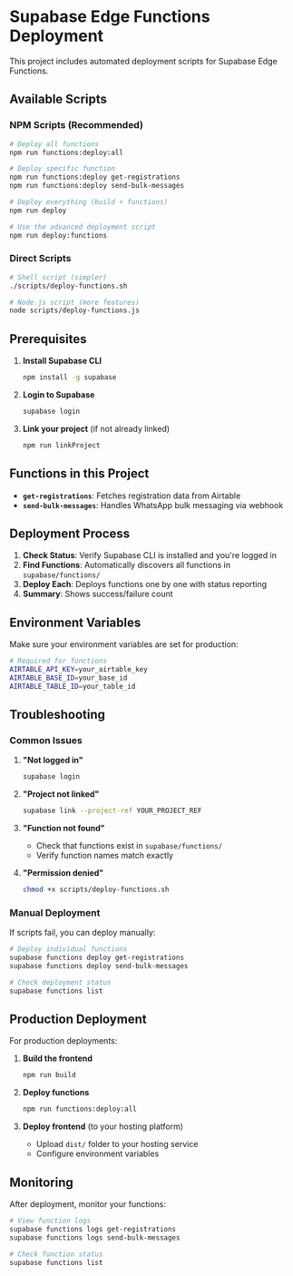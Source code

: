 # Supabase Edge Functions Deployment

This project includes automated deployment scripts for Supabase Edge Functions.

## Available Scripts

### NPM Scripts (Recommended)

```bash
# Deploy all functions
npm run functions:deploy:all

# Deploy specific function
npm run functions:deploy get-registrations
npm run functions:deploy send-bulk-messages

# Deploy everything (build + functions)
npm run deploy

# Use the advanced deployment script
npm run deploy:functions
```

### Direct Scripts

```bash
# Shell script (simpler)
./scripts/deploy-functions.sh

# Node.js script (more features)
node scripts/deploy-functions.js
```

## Prerequisites

1. **Install Supabase CLI**

   ```bash
   npm install -g supabase
   ```

2. **Login to Supabase**

   ```bash
   supabase login
   ```

3. **Link your project** (if not already linked)
   ```bash
   npm run linkProject
   ```

## Functions in this Project

- **`get-registrations`**: Fetches registration data from Airtable
- **`send-bulk-messages`**: Handles WhatsApp bulk messaging via webhook

## Deployment Process

1. **Check Status**: Verify Supabase CLI is installed and you're logged in
2. **Find Functions**: Automatically discovers all functions in `supabase/functions/`
3. **Deploy Each**: Deploys functions one by one with status reporting
4. **Summary**: Shows success/failure count

## Environment Variables

Make sure your environment variables are set for production:

```bash
# Required for functions
AIRTABLE_API_KEY=your_airtable_key
AIRTABLE_BASE_ID=your_base_id
AIRTABLE_TABLE_ID=your_table_id
```

## Troubleshooting

### Common Issues

1. **"Not logged in"**

   ```bash
   supabase login
   ```

2. **"Project not linked"**

   ```bash
   supabase link --project-ref YOUR_PROJECT_REF
   ```

3. **"Function not found"**

   - Check that functions exist in `supabase/functions/`
   - Verify function names match exactly

4. **"Permission denied"**
   ```bash
   chmod +x scripts/deploy-functions.sh
   ```

### Manual Deployment

If scripts fail, you can deploy manually:

```bash
# Deploy individual functions
supabase functions deploy get-registrations
supabase functions deploy send-bulk-messages

# Check deployment status
supabase functions list
```

## Production Deployment

For production deployments:

1. **Build the frontend**

   ```bash
   npm run build
   ```

2. **Deploy functions**

   ```bash
   npm run functions:deploy:all
   ```

3. **Deploy frontend** (to your hosting platform)
   - Upload `dist/` folder to your hosting service
   - Configure environment variables

## Monitoring

After deployment, monitor your functions:

```bash
# View function logs
supabase functions logs get-registrations
supabase functions logs send-bulk-messages

# Check function status
supabase functions list
```
